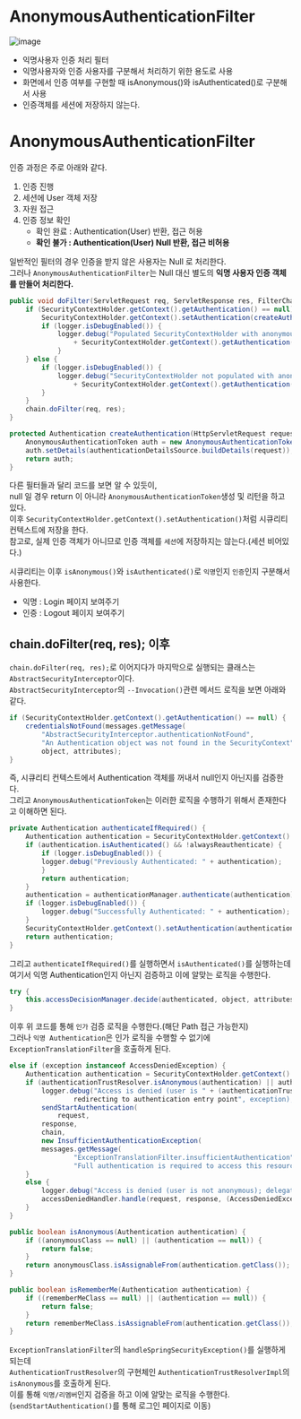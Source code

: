AnonymousAuthenticationFilter
===============================
![image](https://user-images.githubusercontent.com/50267433/129204106-4afc0a7c-9001-480e-9a46-19f623705d14.png)


* 익명사용자 인증 처리 필터 
* 익명사용자와 인증 사용자를 구분해서 처리하기 위한 용도로 사용  
* 화면에서 인증 여부를 구현할 때 isAnonymous()와 isAuthenticated()로 구분해서 사용
* 인증객체를 세션에 저장하지 않는다.   
  
# AnonymousAuthenticationFilter  
인증 과정은 주로 아래와 같다.   

1. 인증 진행
2. 세션에 User 객체 저장 
3. 자원 접근 
4. 인증 정보 확인  
    * 확인 완료 : Authentication(User) 반환, 접근 허용   
    * **확인 불가 : Authentication(User) Null 반환, 접근 비허용**   
   
일반적인 필터의 경우 인증을 받지 않은 사용자는 Null 로 처리한다.       
그러나 `AnonymousAuthenticationFilter`는 Null 대신 별도의 **익명 사용자 인증 객체를 만들어 처리한다.**       


```java
public void doFilter(ServletRequest req, ServletResponse res, FilterChain chain) throws IOException, ServletException {
    if (SecurityContextHolder.getContext().getAuthentication() == null) {
        SecurityContextHolder.getContext().setAuthentication(createAuthentication((HttpServletRequest) req));
        if (logger.isDebugEnabled()) {
            logger.debug("Populated SecurityContextHolder with anonymous token: '"
                + SecurityContextHolder.getContext().getAuthentication() + "'");
			}
    } else {
        if (logger.isDebugEnabled()) {
            logger.debug("SecurityContextHolder not populated with anonymous token, as it already contained: '"
                + SecurityContextHolder.getContext().getAuthentication() + "'");
        }
    }
    chain.doFilter(req, res);
}

protected Authentication createAuthentication(HttpServletRequest request) {
    AnonymousAuthenticationToken auth = new AnonymousAuthenticationToken(key, principal, authorities);
    auth.setDetails(authenticationDetailsSource.buildDetails(request));
    return auth;
}   
```
다른 필터들과 달리 코드를 보면 알 수 있듯이,     
null 일 경우 return 이 아니라 `AnonymousAuthenticationToken`생성 및 리턴을 하고 있다.           
이후 `SecurityContextHolder.getContext().setAuthentication()`처럼 시큐리티 컨텍스트에 저장을 한다.          
참고로, 실제 인증 객체가 아니므로 인증 객체를 `세션`에 저장하지는 않는다.(세션 비어있다.)    
  
시큐리티는 이후 `isAnonymous()`와 `isAuthenticated()`로 `익명`인지 `인증`인지 구분해서 사용한다.       

* 익명 : Login 페이지 보여주기 
* 인증 : Logout 페이지 보여주기  

## chain.doFilter(req, res); 이후 
`chain.doFilter(req, res);`로 이어지다가 마지막으로 실행되는 클래스는 `AbstractSecurityInterceptor`이다.       
`AbstractSecurityInterceptor`의 `--Invocation()`관련 메서드 로직을 보면 아래와 같다.     
   
```java
if (SecurityContextHolder.getContext().getAuthentication() == null) {
    credentialsNotFound(messages.getMessage(
        "AbstractSecurityInterceptor.authenticationNotFound",
        "An Authentication object was not found in the SecurityContext"),
        object, attributes);
}
```
즉, 시큐리티 컨텍스트에서 Authentication 객체를 꺼내서 null인지 아닌지를 검증한다.   
그리고 `AnonymousAuthenticationToken`는 이러한 로직을 수행하기 위해서 존재한다고 이해하면 된다.   

```java
private Authentication authenticateIfRequired() {
    Authentication authentication = SecurityContextHolder.getContext().getAuthentication();
    if (authentication.isAuthenticated() && !alwaysReauthenticate) {
        if (logger.isDebugEnabled()) {
	    logger.debug("Previously Authenticated: " + authentication);
        }
        return authentication;
    }
    authentication = authenticationManager.authenticate(authentication);
    if (logger.isDebugEnabled()) {
        logger.debug("Successfully Authenticated: " + authentication);
    }
    SecurityContextHolder.getContext().setAuthentication(authentication);
    return authentication;
}
```
그리고 `authenticateIfRequired()`를 실행하면서 `isAuthenticated()`를 실행하는데      
여기서 익명 Authentication인지 아닌지 검증하고 이에 알맞는 로직을 수행한다.       

```java
try {
    this.accessDecisionManager.decide(authenticated, object, attributes);
}
```
이후 위 코드를 통해 `인가` 검증 로직을 수행한다.(해단 Path 접근 가능한지)           
그러나 `익명 Authentication`은 인가 로직을 수행할 수 없기에 `ExceptionTranslationFilter`을 호출하게 된다.   

```java
else if (exception instanceof AccessDeniedException) {
    Authentication authentication = SecurityContextHolder.getContext().getAuthentication();    
    if (authenticationTrustResolver.isAnonymous(authentication) || authenticationTrustResolver.isRememberMe(authentication)) {
        logger.debug("Access is denied (user is " + (authenticationTrustResolver.isAnonymous(authentication) ? "anonymous" : "not fully authenticated") + "); 
                redirecting to authentication entry point", exception);
        sendStartAuthentication(
	        request,
		response,
		chain,
		new InsufficientAuthenticationException(
		messages.getMessage(
		        "ExceptionTranslationFilter.insufficientAuthentication",
		        "Full authentication is required to access this resource")));
    }
    else {
        logger.debug("Access is denied (user is not anonymous); delegating to AccessDeniedHandler", exception);
        accessDeniedHandler.handle(request, response, (AccessDeniedException) exception);
    }
}		
```
```java
public boolean isAnonymous(Authentication authentication) {
    if ((anonymousClass == null) || (authentication == null)) {
        return false;
    }
    return anonymousClass.isAssignableFrom(authentication.getClass());
}

public boolean isRememberMe(Authentication authentication) {
    if ((rememberMeClass == null) || (authentication == null)) {
        return false;
    }
    return rememberMeClass.isAssignableFrom(authentication.getClass());
}
```
`ExceptionTranslationFilter`의 `handleSpringSecurityException()`를 실행하게 되는데         
`AuthenticationTrustResolver`의 구현체인 `AuthenticationTrustResolverImpl`의 `isAnonymous`를 호출하게 된다.        
이를 통해 `익명/리멤버`인지 검증을 하고 이에 알맞는 로직을 수행한다.(`sendStartAuthentication()`를 통해 로그인 페이지로 이동)     


